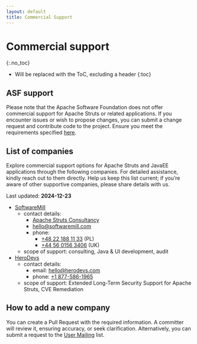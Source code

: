 ```yaml
---
layout: default
title: Commercial Support
---
```


# Commercial support
{:.no_toc}

* Will be replaced with the ToC, excluding a header
{:toc}

## ASF support

Please note that the Apache Software Foundation does not offer commercial support for Apache Struts or related applications.
If you encounter issues or wish to propose changes, you can submit a change request and contribute code to the project.
Ensure you meet the requirements specified [here](https://www.apache.org/foundation/how-it-works/legal.html).

## List of companies

Explore commercial support options for Apache Struts and JavaEE applications through the following companies. 
For detailed assistance, kindly reach out to them directly. Help us keep this list current; if you’re aware of other 
supportive companies, please share details with us.

Last updated: **2024-12-23**

- <a href="https://softwaremill.com/contact/" rel="nofollow" target="_blank">SoftwareMill</a>
    - contact details:
      - <a href="https://softwaremill.com/services/apache-struts-consultancy/" rel="nofollow" target="_blank">Apache Struts Consultancy</a>
      - [hello@softwaremill.com](mailto:hello@softwaremill.com)
      - phone:
        - [+48 22 188 11 33](tel:+48221881133) (PL)
        - [+44 56 0156 3406](tel:+445601563406) (UK)
    - scope of support: consulting, Java & UI development, audit
- <a href="https://www.herodevs.com/support/struts-nes" rel="nofollow" target="_blank">HeroDevs</a>
    - contact details:
      - email: [hello@herodevs.com](mailto:hello@herodevs.com)
      - phone: [+1 877-586-1965](tel:+18775861965)
    - scope of support: Extended Long-Term Security Support for Apache Struts, CVE Remediation

## How to add a new company

You can create a Pull Request with the required information. A committer will review it, ensuring accuracy, or seek clarification.
Alternatively, you can submit a request to the [User Mailing](mail) list.
